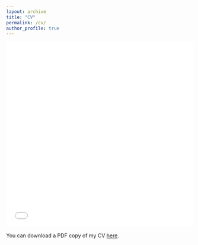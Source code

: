 ```yaml
---
layout: archive
title: "CV"
permalink: /cv/
author_profile: true
---
```


<iframe src="/files/pdf/AnaS_CV" width="100%" height="500" frameborder="no" border="0" marginwidth="0" marginheight="0"></iframe>

You can download a PDF copy of my CV [here](/files/pdf/AnaS_CV.pdf).
